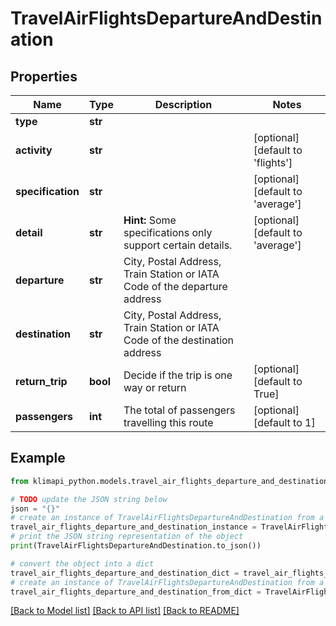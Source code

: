 # TravelAirFlightsDepartureAndDestination


## Properties

Name | Type | Description | Notes
------------ | ------------- | ------------- | -------------
**type** | **str** |  | 
**activity** | **str** |  | [optional] [default to 'flights']
**specification** | **str** |  | [optional] [default to 'average']
**detail** | **str** |  **Hint:** Some specifications only support certain details. | [optional] [default to 'average']
**departure** | **str** | City, Postal Address, Train Station or IATA Code of the departure address | 
**destination** | **str** | City, Postal Address, Train Station or IATA Code of the destination address | 
**return_trip** | **bool** | Decide if the trip is one way or return | [optional] [default to True]
**passengers** | **int** | The total of passengers travelling this route | [optional] [default to 1]

## Example

```python
from klimapi_python.models.travel_air_flights_departure_and_destination import TravelAirFlightsDepartureAndDestination

# TODO update the JSON string below
json = "{}"
# create an instance of TravelAirFlightsDepartureAndDestination from a JSON string
travel_air_flights_departure_and_destination_instance = TravelAirFlightsDepartureAndDestination.from_json(json)
# print the JSON string representation of the object
print(TravelAirFlightsDepartureAndDestination.to_json())

# convert the object into a dict
travel_air_flights_departure_and_destination_dict = travel_air_flights_departure_and_destination_instance.to_dict()
# create an instance of TravelAirFlightsDepartureAndDestination from a dict
travel_air_flights_departure_and_destination_from_dict = TravelAirFlightsDepartureAndDestination.from_dict(travel_air_flights_departure_and_destination_dict)
```
[[Back to Model list]](../README.md#documentation-for-models) [[Back to API list]](../README.md#documentation-for-api-endpoints) [[Back to README]](../README.md)


